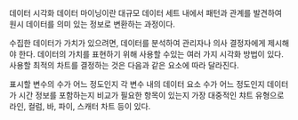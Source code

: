 데이터 시각화
데이터 마이닝이란 대규모 데이터 세트 내에서 패턴과 관계를 발견하여 원시 데이터를 의미 있는 정보로 변환하는 과정이다.

수집한 데이터가 가치가 있으려면, 데이터를 분석하여 관리자나 의사 결정자에게 제시해야 한다. 데이터의 가치를 표현하기 위해 사용할 수있는 여러 가지 시각화 방법이 있다. 사용할 최적의 차트를 결정하는 것은 다음과 같은 요소에 따라 달라진다.

표시할 변수의 수가 어느 정도인지
각 변수 내의 데이터 요소 수가 어느 정도인지
데이터가 시간 정보를 포함하는지
비교가 필요한 항목이 있는지
가장 대중적인 챠트 유형으로 라인, 컬럼, 바, 파이, 스캐터 차트 등이 있다.